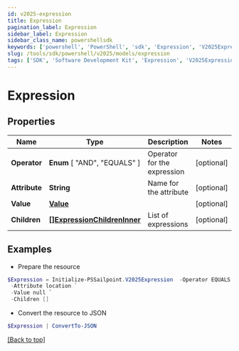 ```yaml
---
id: v2025-expression
title: Expression
pagination_label: Expression
sidebar_label: Expression
sidebar_class_name: powershellsdk
keywords: ['powershell', 'PowerShell', 'sdk', 'Expression', 'V2025Expression'] 
slug: /tools/sdk/powershell/v2025/models/expression
tags: ['SDK', 'Software Development Kit', 'Expression', 'V2025Expression']
---
```



# Expression

## Properties

Name | Type | Description | Notes
------------ | ------------- | ------------- | -------------
**Operator** |  **Enum** [  "AND",    "EQUALS" ] | Operator for the expression | [optional] 
**Attribute** | **String** | Name for the attribute | [optional] 
**Value** | [**Value**](value) |  | [optional] 
**Children** | [**[]ExpressionChildrenInner**](expression-children-inner) | List of expressions | [optional] 

## Examples

- Prepare the resource
```powershell
$Expression = Initialize-PSSailpoint.V2025Expression  -Operator EQUALS `
 -Attribute location `
 -Value null `
 -Children []
```

- Convert the resource to JSON
```powershell
$Expression | ConvertTo-JSON
```


[[Back to top]](#) 

